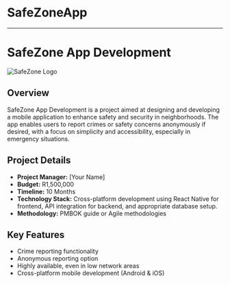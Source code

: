 # SafeZoneApp

---

# SafeZone App Development

![SafeZone Logo](link/to/logo.png)

## Overview

SafeZone App Development is a project aimed at designing and developing a mobile application to enhance safety and security in neighborhoods. The app enables users to report crimes or safety concerns anonymously if desired, with a focus on simplicity and accessibility, especially in emergency situations.

## Project Details

- **Project Manager:** [Your Name]
- **Budget:** R1,500,000
- **Timeline:** 10 Months
- **Technology Stack:** Cross-platform development using React Native for frontend, API integration for backend, and appropriate database setup.
- **Methodology:** PMBOK guide or Agile methodologies

## Key Features

- Crime reporting functionality
- Anonymous reporting option
- Highly available, even in low network areas
- Cross-platform mobile development (Android & iOS)
